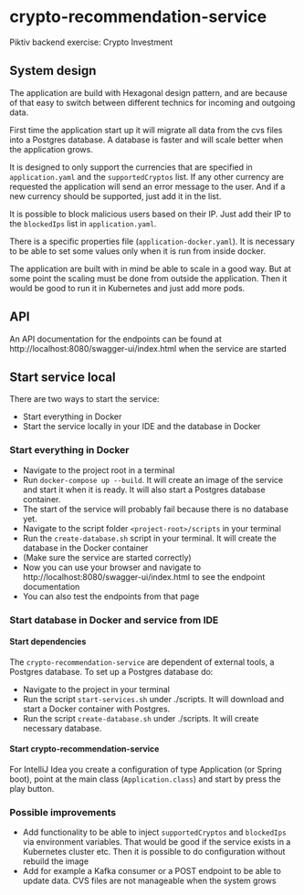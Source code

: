 # crypto-recommendation-service
Piktiv backend exercise: Crypto Investment

## System design
The application are build with Hexagonal design pattern, and are because of that easy to switch between different
technics for incoming and outgoing data.

First time the application start up it will migrate all data from the cvs files into a Postgres database.
A database is faster and will scale better when the application grows.

It is designed to only support the currencies that are specified in `application.yaml` and the `supportedCryptos` 
list. If any other currency are requested the application will send an error message to the user. And if a new 
currency should be supported, just add it in the list.

It is possible to block malicious users based on their IP. Just add their IP to the `blockedIps` 
list in `application.yaml`.

There is a specific properties file (`application-docker.yaml`). It is necessary to be able to set some values 
only when it is run from inside docker.

The application are built with in mind be able to scale in a good way. But at some point the scaling must
be done from outside the application. Then it would be good to run it in Kubernetes and just add more pods.


## API
An API documentation for the endpoints can be found at http://localhost:8080/swagger-ui/index.html when the service are started

## Start service local

There are two ways to start the service:
* Start everything in Docker
* Start the service locally in your IDE and the database in Docker

### Start everything in Docker
* Navigate to the project root in a terminal
* Run `docker-compose up --build`. It will create an image of the service and start it when it is ready. It
will also start a Postgres database container.
* The start of the service will probably fail because there is no database yet.
* Navigate to the script folder `<project-root>/scripts` in your terminal
* Run the `create-database.sh` script in your terminal. It will create the database in the Docker container
* (Make sure the service are started correctly)
* Now you can use your browser and navigate to http://localhost:8080/swagger-ui/index.html to see the endpoint documentation
* You can also test the endpoints from that page

### Start database in Docker and service from IDE
#### Start dependencies
The `crypto-recommendation-service` are dependent of external tools, a Postgres database. To set up a 
Postgres database do:
* Navigate to the project in your terminal
* Run the script `start-services.sh` under ./scripts. It will download and start a Docker container with Postgres.
* Run the script `create-database.sh` under ./scripts. It will create necessary database.

#### Start crypto-recommendation-service
For IntelliJ Idea you create a configuration of type Application (or Spring boot), point at the 
main class (`Application.class`) and start by press the play button.

### Possible improvements
* Add functionality to be able to inject `supportedCryptos` and `blockedIps` via environment variables. That 
would be good if the service exists in a Kubernetes cluster etc. Then it is possible to do configuration without 
rebuild the image
* Add for example a Kafka consumer or a POST endpoint to be able to update data. CVS files are not manageable
when the system grows